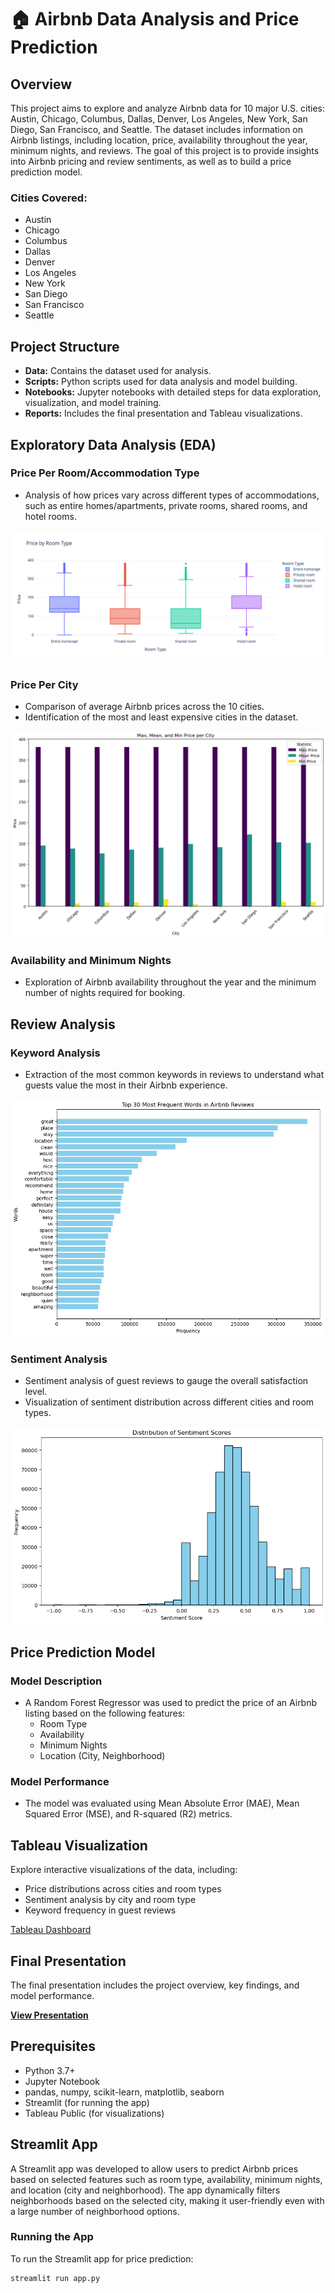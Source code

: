 # 🏠 Airbnb Data Analysis and Price Prediction
## Overview

This project aims to explore and analyze Airbnb data for 10 major U.S. cities: Austin, Chicago, Columbus, Dallas, Denver, Los Angeles, New York, San Diego, San Francisco, and Seattle. The dataset includes information on Airbnb listings, including location, price, availability throughout the year, minimum nights, and reviews. The goal of this project is to provide insights into Airbnb pricing and review sentiments, as well as to build a price prediction model.

### Cities Covered:
- Austin
- Chicago
- Columbus
- Dallas
- Denver
- Los Angeles
- New York
- San Diego
- San Francisco
- Seattle

## Project Structure

- **Data:** Contains the dataset used for analysis.
- **Scripts:** Python scripts used for data analysis and model building.
- **Notebooks:** Jupyter notebooks with detailed steps for data exploration, visualization, and model training.
- **Reports:** Includes the final presentation and Tableau visualizations.

## Exploratory Data Analysis (EDA)

### Price Per Room/Accommodation Type
- Analysis of how prices vary across different types of accommodations, such as entire homes/apartments, private rooms, shared rooms, and hotel rooms.

![Price Distribution](Images/price_room_box.png)

### Price Per City
- Comparison of average Airbnb prices across the 10 cities.
- Identification of the most and least expensive cities in the dataset.

![Price Distribution](Images/min_max_mean.png)


### Availability and Minimum Nights
- Exploration of Airbnb availability throughout the year and the minimum number of nights required for booking.

## Review Analysis

### Keyword Analysis
- Extraction of the most common keywords in reviews to understand what guests value the most in their Airbnb experience.

![Price Distribution](Images/keywords.png)

### Sentiment Analysis
- Sentiment analysis of guest reviews to gauge the overall satisfaction level.
- Visualization of sentiment distribution across different cities and room types.

![Price Distribution](Images/sentiment.png)

## Price Prediction Model

### Model Description
- A Random Forest Regressor was used to predict the price of an Airbnb listing based on the following features:
  - Room Type
  - Availability
  - Minimum Nights
  - Location (City, Neighborhood)

### Model Performance
- The model was evaluated using Mean Absolute Error (MAE), Mean Squared Error (MSE), and R-squared (R2) metrics.

## Tableau Visualization

Explore interactive visualizations of the data, including:
- Price distributions across cities and room types
- Sentiment analysis by city and room type
- Keyword frequency in guest reviews

[Tableau Dashboard](https://public.tableau.com/app/profile/lasma.oficiere/viz/Book1_17243585527130/AirBnB?publish=yes)

## Final Presentation

The final presentation includes the project overview, key findings, and model performance.

**[View Presentation](#)**

## Prerequisites
- Python 3.7+
- Jupyter Notebook
- pandas, numpy, scikit-learn, matplotlib, seaborn
- Streamlit (for running the app)
- Tableau Public (for visualizations)

## Streamlit App

A Streamlit app was developed to allow users to predict Airbnb prices based on selected features such as room type, availability, minimum nights, and location (city and neighborhood). The app dynamically filters neighborhoods based on the selected city, making it user-friendly even with a large number of neighborhood options.

### Running the App
To run the Streamlit app for price prediction:

```bash
streamlit run app.py

